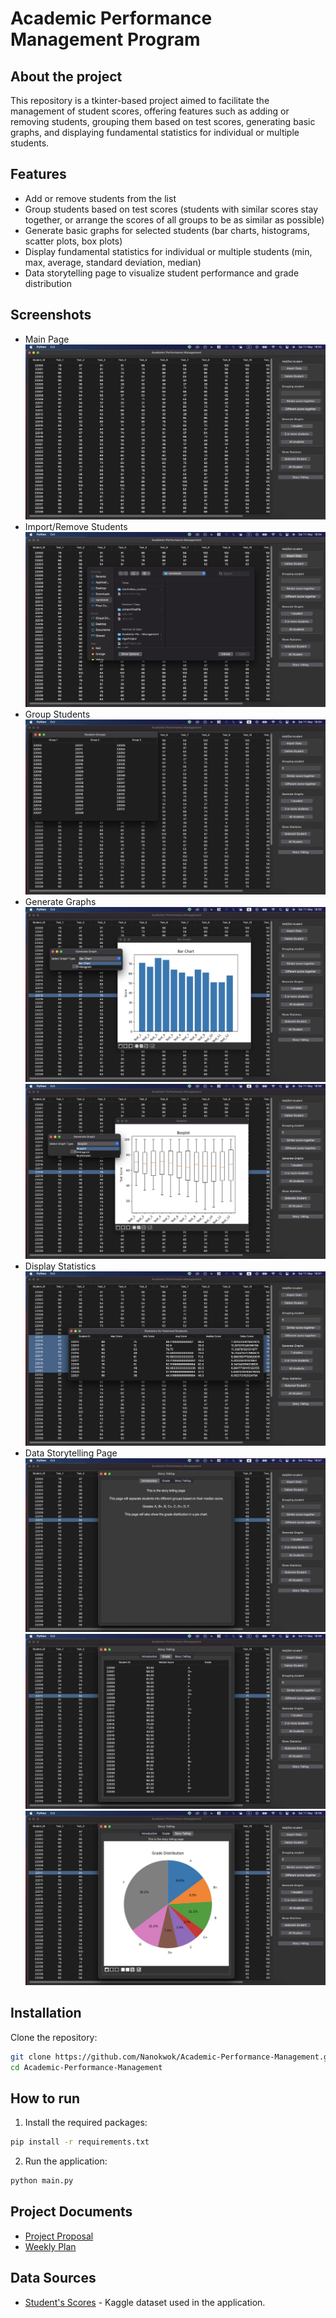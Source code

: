 # Academic Performance Management Program
## About the project

[//]: # ([![Django CI]&#40;https://github.com/Nanokwok/Academic-Performance-Management/actions/workflows/django.yml/badge.svg&#41;]&#40;https://github.com/Nanokwok/Academic-Performance-Management/actions/workflows/django.yml&#41;)

[//]: # ([![CodeQL]&#40;https://github.com/Nanokwok/Academic-Performance-Management/actions/workflows/codeql.yml/badge.svg&#41;]&#40;https://github.com/Nanokwok/Academic-Performance-Management/actions/workflows/codeql.yml&#41;)

This repository is a tkinter-based project aimed to facilitate the management of student scores, 
offering features such as adding or removing students, 
grouping them based on test scores, generating basic graphs, and displaying fundamental statistics for individual or 
multiple students.

## Features

- Add or remove students from the list
- Group students based on test scores (students with similar scores stay together, or arrange the scores of all groups to be as similar as possible)
- Generate basic graphs for selected students (bar charts, histograms, scatter plots, box plots)
- Display fundamental statistics for individual or multiple students (min, max, average, standard deviation, median)
- Data storytelling page to visualize student performance and grade distribution

## Screenshots
- Main Page
![0program.jpg](pictures%2Fscreenshots%2F0program.jpg)
- Import/Remove Students
![import_file.jpg](pictures%2Fscreenshots%2Fimport_file.jpg)
- Group Students
![grouping_student.jpg](pictures%2Fscreenshots%2Fgrouping_student.jpg)
- Generate Graphs
![one_student_graph.jpg](pictures%2Fscreenshots%2Fone_student_graph.jpg)
![many_student_graph.jpg](pictures%2Fscreenshots%2Fmany_student_graph.jpg)
- Display Statistics
![statistic.jpg](pictures%2Fscreenshots%2Fstatistic.jpg)
- Data Storytelling Page
![storytelling01.jpg](pictures%2Fscreenshots%2Fdata%2Fstorytelling01.jpg)
![storytelling02.jpg](pictures%2Fscreenshots%2Fdata%2Fstorytelling02.jpg)
![storytelling03.jpg](pictures%2Fscreenshots%2Fdata%2Fstorytelling03.jpg)

## Installation

Clone the repository:
```bash
git clone https://github.com/Nanokwok/Academic-Performance-Management.git
cd Academic-Performance-Management
```

## How to run

1. Install the required packages:
```bash
pip install -r requirements.txt
```
2. Run the application:
```bash
python main.py
```

## Project Documents

- [Project Proposal](https://docs.google.com/document/d/11R-iiaoxBM3uOUnmBL-wqdtW7__TCA-o9l3oWIvOjXE/edit?usp=sharing)
- [Weekly Plan](https://github.com/Nanokwok/Academic-Performance-Management/wiki/Weekly-Plan)

## Data Sources

- [Student's Scores](https://www.kaggle.com/datasets/yapwh1208/students-score) - Kaggle dataset used in the application.